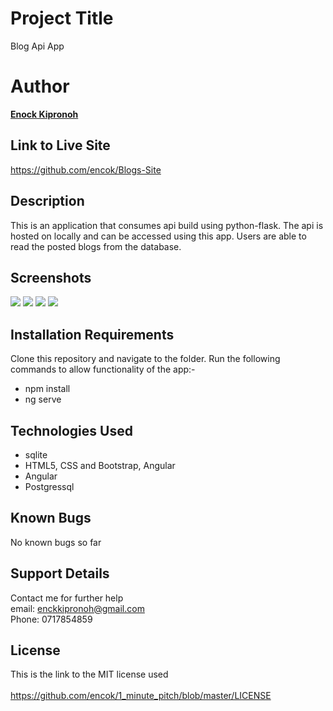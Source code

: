 # Project Title
Blog Api App


# Author
  **[Enock Kipronoh](https://github.com/encok)**


## Link to Live Site 
https://github.com/encok/Blogs-Site



## Description
  This is an application that consumes api build using python-flask. The api is hosted on locally and can be accessed using this app. Users are able to read the posted blogs from the database.


## Screenshots
<img src="app/static/images/1.png">
<img src="app/static/images/2.png">
<img src="app/static/images/3.png">
<img src="app/static/images/4.png">

## Installation Requirements
  Clone this repository and navigate to the folder.
  Run the following commands to allow functionality of the app:-
  * npm install
  * ng serve

 



## Technologies Used
  * sqlite
  * HTML5, CSS and Bootstrap, Angular
  * Angular
  * Postgressql
  

## Known Bugs
No known bugs so far

## Support Details
Contact me for further help<br/> 
email: enckkipronoh@gmail.com<br/>
Phone: 0717854859
## License
This is the link to the MIT license used<br/><br/>
https://github.com/encok/1_minute_pitch/blob/master/LICENSE